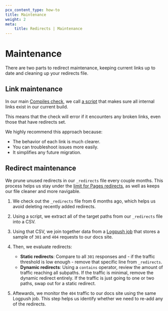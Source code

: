 ```yaml
---
pcx_content_type: how-to
title: Maintenance
weight: 2
meta:
    title: Redirects | Maintenance
---
```


# Maintenance

There are two parts to redirect maintenance, keeping current links up to date and cleaning up your redirects file.

## Link maintenance

In our main [Compiles check](https://github.com/cloudflare/cloudflare-docs/blob/production/.github/workflows/ci.yml), we call [a script](https://github.com/cloudflare/cloudflare-docs/blob/production/bin/crawl.ts) that makes sure all internal links exist in our current build.

This means that the check will error if it encounters any broken links, even those that have redirects set.

We highly recommend this approach because:

- The behavior of each link is much clearer.
- You can troubleshoot issues more easily.
- It simplifies any future migration.

## Redirect maintenance

We prune unused redirects in our `_redirects` file every couple months. This process helps us stay under the [limit for Pages redirects](/pages/platform/redirects/#surpass-_redirects-limits), as well as keeps our file cleaner and more navigable.

1. We check out the `_redirects` file from 6 months ago, which helps us avoid deleting recently added redirects.
2. Using a script, we extract all of the target paths from our `_redirects` file into a CSV.
3. Using that CSV, we join together data from a [Logpush job](/logs/about/) that stores a sample of `301` and `404` requests to our docs site.
4. Then, we evaluate redirects:

    - **Static redirects**: Compare to all `301` responses and - if the traffic threshold is low enough - remove that specific line from `_redirects`.
    - **Dynamic redirects**: Using a `contains` operator, review the amount of traffic reaching all subpaths. If the traffic is minimal, remove the dynamic redirect entirely. If the traffic is just going to one or two paths, swap out for a static redirect.

5. Aftewards, we monitor the `404` traffic to our docs site using the same Logpush job. This step helps us identify whether we need to re-add any of the redirects.
